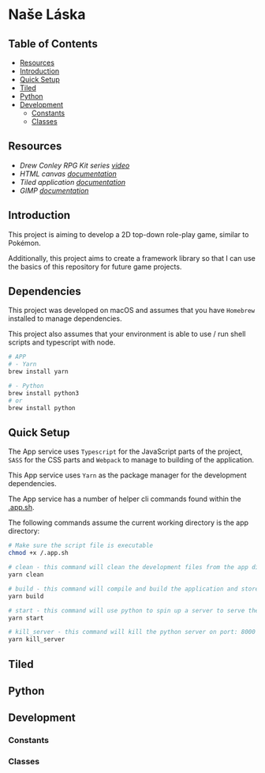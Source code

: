 # Naše Láska

## Table of Contents

- [Resources](#resources)
- [Introduction](#introduction)
- [Quick Setup](#quick-setup)
- [Tiled](#tiled)
- [Python](#python)
- [Development](#development)
  - [Constants](#constants)
  - [Classes](#classes)

## Resources

- _Drew Conley RPG Kit series [video](https://www.youtube.com/watch?v=HmxNrlPx8iY&t=3817s)_
- _HTML canvas [documentation](https://developer.mozilla.org/en-US/docs/Web/API/Canvas_API)_
- _Tiled application [documentation](https://www.mapeditor.org/docs)_
- _GIMP [documentation](https://www.gimp.org/docs/)_

## Introduction

This project is aiming to develop a 2D top-down role-play game, similar to Pokémon.

Additionally, this project aims to create a framework library so that I can use the basics of this repository for future game projects.

## Dependencies

This project was developed on macOS and assumes that you have `Homebrew` installed to manage dependencies.

This project also assumes that your environment is able to use / run shell scripts and typescript with node.

```bash
# APP
# - Yarn
brew install yarn

# - Python
brew install python3
# or
brew install python
```

## Quick Setup

The App service uses `Typescript` for the JavaScript parts of the project, `SASS` for the CSS parts and `Webpack` to manage to building of the application.

This App service uses `Yarn` as the package manager for the development dependencies.

The App service has a number of helper cli commands found within the [.app.sh](./app/.app.sh).

The following commands assume the current working directory is the app directory:

```bash
# Make sure the script file is executable
chmod +x /.app.sh

# clean - this command will clean the development files from the app directory
yarn clean

# build - this command will compile and build the application and store it in the ./app/dist directory
yarn build

# start - this command will use python to spin up a server to serve the application in a browser on port: 8000
yarn start

# kill_server - this command will kill the python server on port: 8000
yarn kill_server
```

## Tiled

## Python

## Development

### Constants

### Classes
